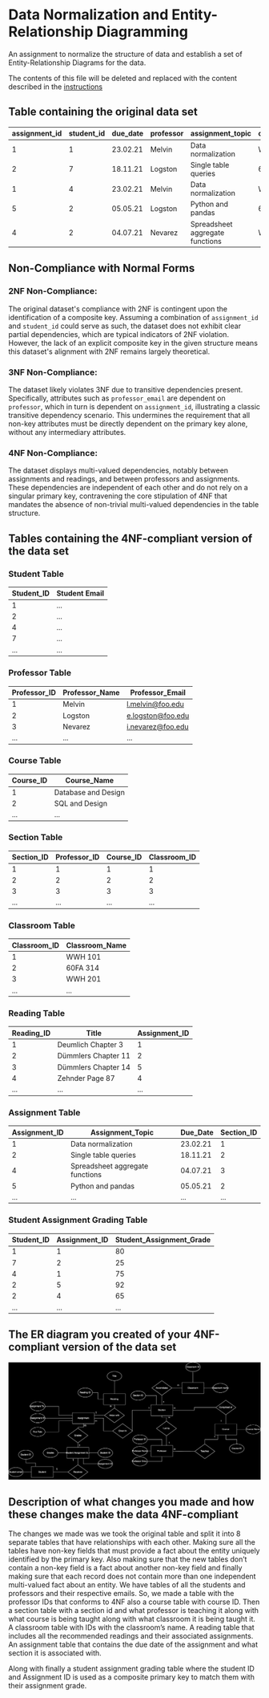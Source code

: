 # Data Normalization and Entity-Relationship Diagramming

An assignment to normalize the structure of data and establish a set of Entity-Relationship Diagrams for the data.

The contents of this file will be deleted and replaced with the content described in the [instructions](./instructions.md)

## Table containing the original data set

| assignment_id | student_id | due_date | professor      | assignment_topic          | classroom | grade | relevant_reading   | professor_email    |
|---------------|------------|----------|----------------|---------------------------|-----------|-------|--------------------|--------------------|
| 1             | 1          | 23.02.21 | Melvin         | Data normalization        | WWH 101   | 80    | Deumlich Chapter 3 | l.melvin@foo.edu   |
| 2             | 7          | 18.11.21 | Logston        | Single table queries      | 60FA 314  | 25    | Dümmlers Chapter 11| e.logston@foo.edu  |
| 1             | 4          | 23.02.21 | Melvin         | Data normalization        | WWH 101   | 75    | Deumlich Chapter 3 | l.melvin@foo.edu   |
| 5             | 2          | 05.05.21 | Logston        | Python and pandas         | 60FA 314  | 92    | Dümmlers Chapter 14| e.logston@foo.edu  |
| 4             | 2          | 04.07.21 | Nevarez        | Spreadsheet aggregate functions | WWH 201 | 65  | Zehnder Page 87    | i.nevarez@foo.edu  |



## Non-Compliance with Normal Forms

### 2NF Non-Compliance:
The original dataset's compliance with 2NF is contingent upon the identification of a composite key. Assuming a combination of `assignment_id` and `student_id` could serve as such, the dataset does not exhibit clear partial dependencies, which are typical indicators of 2NF violation. However, the lack of an explicit composite key in the given structure means this dataset's alignment with 2NF remains largely theoretical.

### 3NF Non-Compliance:
The dataset likely violates 3NF due to transitive dependencies present. Specifically, attributes such as `professor_email` are dependent on `professor`, which in turn is dependent on `assignment_id`, illustrating a classic transitive dependency scenario. This undermines the requirement that all non-key attributes must be directly dependent on the primary key alone, without any intermediary attributes.

### 4NF Non-Compliance:
The dataset displays multi-valued dependencies, notably between assignments and readings, and between professors and assignments. These dependencies are independent of each other and do not rely on a singular primary key, contravening the core stipulation of 4NF that mandates the absence of non-trivial multi-valued dependencies in the table structure.

## Tables containing the 4NF-compliant version of the data set

### Student Table

| Student_ID | Student Email |
|------------| --------------|
| 1          | ...           |
| 2          | ...           |
| 4          | ...           |
| 7          | ...           |
| ...        | ...           |

### Professor Table

| Professor_ID | Professor_Name | Professor_Email      |
|--------------|----------------|----------------------|
| 1            | Melvin         | l.melvin@foo.edu     |
| 2            | Logston        | e.logston@foo.edu    |
| 3            | Nevarez        | i.nevarez@foo.edu    |
| ...          | ...            | ...                  |

### Course Table



| Course_ID | Course_Name        |
|-----------|--------------------|
| 1         | Database and Design|
| 2         | SQL and Design     |
| ...       | ...                |

### Section Table

| Section_ID | Professor_ID | Course_ID | Classroom_ID |
|------------|--------------|-----------|--------------|
| 1          | 1            | 1         | 1            |
| 2          | 2            | 2         | 2            |
| 3          | 3            | 3         | 3            |
| ...        | ...          | ...       | ...          |

### Classroom Table

| Classroom_ID | Classroom_Name |
|--------------|----------------|
| 1            | WWH 101        |
| 2            | 60FA 314       |
| 3            | WWH 201        |
| ...          | ...            |


### Reading Table


| Reading_ID | Title                  | Assignment_ID |
|------------|------------------------|---------------|
| 1          | Deumlich Chapter 3     | 1             |
| 2          | Dümmlers Chapter 11    | 2             |
| 3          | Dümmlers Chapter 14    | 5             |
| 4          | Zehnder Page 87        | 4             |
| ...        | ...                    | ...           |

### Assignment Table

| Assignment_ID | Assignment_Topic                   | Due_Date | Section_ID |
|---------------|------------------------------------|----------|------------|
| 1             | Data normalization                 | 23.02.21 | 1          |
| 2             | Single table queries               | 18.11.21 | 2          |
| 4             | Spreadsheet aggregate functions    | 04.07.21 | 3          |
| 5             | Python and pandas                  | 05.05.21 | 2          |
| ...           | ...                                | ...      | ...        |


### Student Assignment Grading Table

| Student_ID | Assignment_ID | Student_Assignment_Grade |
|------------|---------------|--------------------------|
| 1          | 1             | 80                       |
| 7          | 2             | 25                       |
| 4          | 1             | 75                       |
| 2          | 5             | 92                       |
| 2          | 4             | 65                       |
| ...        | ...           | ...                      |

## The ER diagram you created of your 4NF-compliant version of the data set

![ER diagram you created of your 4NF-compliant](https://github.com/dbdesign-students-spring2024/5-database-design-VideoStorms/blob/master/images/ER%20Diagram.svg)

## Description of what changes you made and how these changes make the data 4NF-compliant

The changes we made was we took the original table and split it into 8 separate tables that have relationships with each other. Making sure all the tables have non-key fields that must provide a fact about the entity uniquely identified by the primary key. Also making sure that the new tables don’t contain a non-key field is a fact about another non-key field and finally making sure that each record does not contain more than one independent multi-valued fact about an entity. 
We have tables of all the students and professors and their respective emails. 
So, we made a table with the professor IDs that conforms to 4NF also a course table with course ID. 
Then a section table with a section id and what professor is teaching it along with what course is being taught along with what classroom it is being taught it. 
A classroom table with IDs with the classroom’s name. A reading table that includes all the recommended readings and their associated assignments. An assignment table that contains the due date of the assignment and what section it is associated with.

Along with finally a student assignment grading table where the student ID and Assignment ID is used as a composite primary key to match them with their assignment grade.
